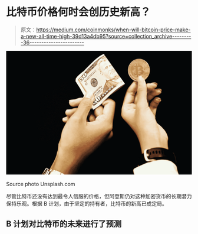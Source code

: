 # 比特币价格何时会创历史新高？

> 原文：<https://medium.com/coinmonks/when-will-bitcoin-price-make-a-new-all-time-high-39d13a4db95?source=collection_archive---------36----------------------->

![](img/80e32a29d2a17645c6d2b57adc4ecac7.png)

Source photo Unsplash.com

尽管比特币还没有达到最令人信服的价格，但阿登斯仍对这种加密货币的长期潜力保持乐观。根据 B 计划，由于坚定的持有者，比特币的新高已成定局。

## B 计划对比特币的未来进行了预测
